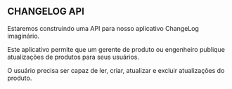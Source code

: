 ## CHANGELOG API

Estaremos construindo uma API para nosso aplicativo ChangeLog imaginário.

Este aplicativo permite que um gerente de produto ou engenheiro publique atualizações de produtos para seus usuários.

O usuário precisa ser capaz de ler, criar, atualizar e excluir atualizações do produto.